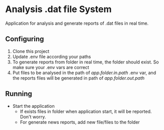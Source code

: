 # Analysis .dat file System
Application for analysis and generate reports of .dat files in real time.

## Configuring
1. Clone this project
2. Update .env file according your paths
3. To generate reports from folder in real time, the folder should exist. So make sure your .env vars are correct
4. Put files to be analysed in the path of *app.folder.in.path* .env var, and the reports files will be generated in path of *app.folder.out.path*

## Running

- Start the application
  - If exists files in folder when application start, it will be reported. Don't worry.
  - For generate news reports, add new file/files to the folder